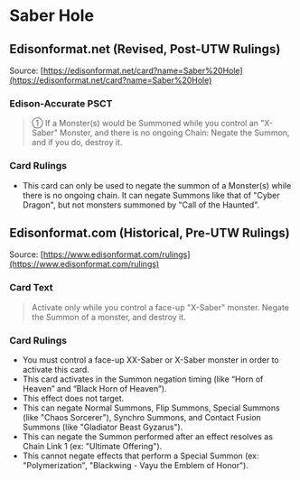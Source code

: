 # Saber Hole

## Edisonformat.net (Revised, Post-UTW Rulings)

Source: [https://edisonformat.net/card?name=Saber%20Hole](https://edisonformat.net/card?name=Saber%20Hole)

### Edison-Accurate PSCT

> ① If a Monster(s) would be Summoned while you control an "X-Saber" Monster, and there is no ongoing Chain: Negate the Summon, and if you do, destroy it.

### Card Rulings

*   This card can only be used to negate the summon of a Monster(s) while there is no ongoing chain. It can negate Summons like that of "Cyber Dragon", but not monsters summoned by "Call of the Haunted".


## Edisonformat.com (Historical, Pre-UTW Rulings)

Source: [https://www.edisonformat.com/rulings](https://www.edisonformat.com/rulings)

### Card Text

> Activate only while you control a face-up "X-Saber" monster. Negate the Summon of a monster, and destroy it.

### Card Rulings

*   You must control a face-up XX-Saber or X-Saber monster in order to activate this card.
*   This card activates in the Summon negation timing (like “Horn of Heaven” and “Black Horn of Heaven”).
*   This effect does not target.
*   This can negate Normal Summons, Flip Summons, Special Summons (like "Chaos Sorcerer"), Synchro Summons, and Contact Fusion Summons (like "Gladiator Beast Gyzarus").
*   This can negate the Summon performed after an effect resolves as Chain Link 1 (ex: "Ultimate Offering").
*   This cannot negate effects that perform a Special Summon (ex: "Polymerization", "Blackwing - Vayu the Emblem of Honor").


